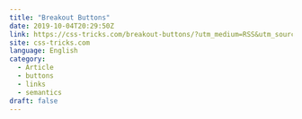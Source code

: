 ```yaml
---
title: "Breakout Buttons"
date: 2019-10-04T20:29:50Z
link: https://css-tricks.com/breakout-buttons/?utm_medium=RSS&utm_source=news.12bit.vn
site: css-tricks.com
language: English
category:
  - Article
  - buttons
  - links
  - semantics
draft: false
---
```

